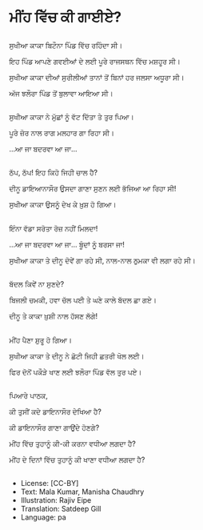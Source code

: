 # ਮੀਂਹ ਵਿੱਚ ਕੀ ਗਾਈਏ?

##
ਸੁਖੀਆ ਕਾਕਾ ਬਿਟੌਨਾ ਪਿੰਡ ਵਿੱਚ ਰਹਿੰਦਾ ਸੀ।

ਇਹ ਪਿੰਡ ਆਪਣੇ ਗਵਈਆਂ ਦੇ ਲਈ ਪੂਰੇ ਰਾਜਸਥਨ ਵਿੱਚ ਮਸ਼ਹੂਰ ਸੀ।

ਸੁਖੀਆ ਕਾਕਾ ਦੀਆਂ ਸੁਰੀਲੀਆਂ ਤਾਨਾਂ ਤੋਂ ਬਿਨਾਂ ਹਰ ਜਲਸਾ ਅਧੂਰਾ ਸੀ।

ਅੱਜ ਝਲੌਰਾ ਪਿੰਡ ਤੋਂ ਬੁਲਾਵਾ ਆਇਆ ਸੀ।

##
ਸੁਖੀਆ ਕਾਕਾ ਨੇ ਮੁੱਛਾਂ ਨੂੰ ਵੱਟ ਦਿੱਤਾ ਤੇ ਤੁਰ ਪਿਆ।

ਪੂਰੇ ਜ਼ੋਰ ਨਾਲ ਰਾਗ ਮਲਹਾਰ ਗਾ ਰਿਹਾ ਸੀ।

...ਆ ਜਾ ਬਦਰਵਾ ਆ ਜਾ...

##
ਠੱਪ, ਠੱਪ! ਇਹ ਕਿਹੋ ਜਿਹੀ ਚਾਲ ਹੈ?

ਦੀਨੂ ਡਾਇਆਨਾਸੌਰ ਉਸਦਾ ਗਾਣਾ ਸੁਣਨ ਲਈ ਭੱਜਿਆ ਆ ਰਿਹਾ ਸੀ!

ਸੁਖੀਆ ਕਾਕਾ ਉਸਨੂੰ ਦੇਖ ਕੇ ਖ਼ੁਸ਼ ਹੋ ਗਿਆ।

##
ਇੰਨਾ ਵੱਡਾ ਸਰੋਤਾ ਰੋਜ਼ ਨਹੀਂ ਮਿਲਦਾ!

...ਆ ਜਾ ਬਦਰਵਾ ਆ ਜਾ... ਬੂੰਦਾਂ ਨੂੰ ਬਰਸਾ ਜਾ!

ਸੁਖੀਆ ਕਾਕਾ ਤੇ ਦੀਨੂ ਦੋਵੇਂ ਗਾ ਰਹੇ ਸੀ, ਨਾਲ-ਨਾਲ ਠੁਮਕਾ ਵੀ ਲਗਾ ਰਹੇ ਸੀ।

##
ਬੱਦਲ ਕਿਵੇਂ ਨਾ ਸੁਣਦੇ?

ਬਿਜਲੀ ਚਮਕੀ, ਹਵਾ ਚੱਲ ਪਈ ਤੇ ਘਣੇ ਕਾਲੇ ਬੱਦਲ ਛਾ ਗਏ।

ਦੀਨੂ ਤੇ ਕਾਕਾ ਖ਼ੁਸ਼ੀ ਨਾਲ ਹੱਸਣ ਲੱਗੇ!

##
ਮੀਂਹ ਪੈਣਾ ਸ਼ੁਰੂ ਹੋ ਗਿਆ।

ਸੁਖੀਆ ਕਾਕਾ ਤੇ ਦੀਨੂ ਨੇ ਛੋਟੀ ਜਿਹੀ ਛਤਰੀ ਖੋਲ ਲਈ।

ਫਿਰ ਦੋਨੋਂ ਪਕੌੜੇ ਖਾਣ ਲਈ ਝਲੌਰਾ ਪਿੰਡ ਵੱਲ ਤੁਰ ਪਏ।

##
ਪਿਆਰੇ ਪਾਠਕ,

ਕੀ ਤੁਸੀਂ ਕਦੇ ਡਾਇਨਾਸੌਰ ਦੇਖਿਆ ਹੈ?

ਕੀ ਡਾਇਨਾਸੌਰ ਗਾਣਾ ਗਾਉਂਦੇ ਹੋਣਗੇ?

ਮੀਂਹ ਵਿੱਚ ਤੁਹਾਨੂੰ ਕੀ-ਕੀ ਕਰਨਾ ਵਧੀਆ ਲਗਦਾ ਹੈ?

ਮੀਂਹ ਦੇ ਦਿਨਾਂ ਵਿੱਚ ਤੁਹਾਨੂੰ ਕੀ ਖਾਣਾ ਵਧੀਆ ਲਗਦਾ ਹੈ?

##
* License: [CC-BY]
* Text: Mala Kumar, Manisha Chaudhry
* Illustration: Rajiv Eipe
* Translation: Satdeep Gill
* Language: pa
